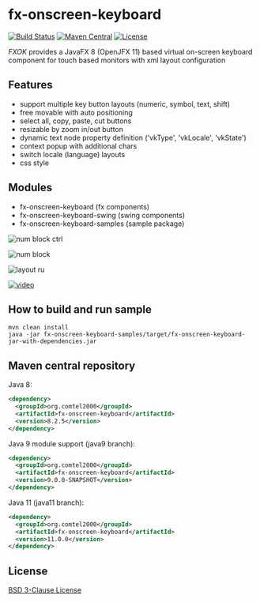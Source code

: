# fx-onscreen-keyboard
[![Build Status](https://travis-ci.org/comtel2000/fx-experience.png?branch=master)](https://travis-ci.org/comtel2000/fx-experience)  [![Maven Central](https://maven-badges.herokuapp.com/maven-central/org.comtel2000/fx-parent/badge.svg)](https://maven-badges.herokuapp.com/maven-central/org.comtel2000/fx-parent)  [![License](https://img.shields.io/badge/license-BSD--3--Clause-blue.svg)](http://opensource.org/licenses/BSD-3-Clause)

*FXOK* provides a JavaFX 8 (OpenJFX 11) based virtual on-screen keyboard component for touch based monitors with xml layout configuration

## Features
* support multiple key button layouts (numeric, symbol, text, shift)
* free movable with auto positioning
* select all, copy, paste, cut buttons
* resizable by zoom in/out button
* dynamic text node property definition ('vkType', 'vkLocale', 'vkState')
* context popup with additional chars
* switch locale (language) layouts
* css style

## Modules
* fx-onscreen-keyboard (fx components)
* fx-onscreen-keyboard-swing (swing components)
* fx-onscreen-keyboard-samples (sample package)

![num block ctrl](https://github.com/comtel2000/fx-experience/blob/master/doc/num_block.png)

![num block](https://github.com/comtel2000/fx-experience/blob/master/doc/num_block_ctrl.png)

![layout ru](https://github.com/comtel2000/fx-experience/blob/master/doc/layout_ru.png)

[![video](http://img.youtube.com/vi/CD9lS_HZ4fA/0.jpg)](http://youtu.be/CD9lS_HZ4fA)

## How to build and run sample

```shell
mvn clean install
java -jar fx-onscreen-keyboard-samples/target/fx-onscreen-keyboard-jar-with-dependencies.jar
```

## Maven central repository

Java 8:

```xml
<dependency>
  <groupId>org.comtel2000</groupId>
  <artifactId>fx-onscreen-keyboard</artifactId>
  <version>8.2.5</version>
</dependency>
```
Java 9 module support (java9 branch):

```xml
<dependency>
  <groupId>org.comtel2000</groupId>
  <artifactId>fx-onscreen-keyboard</artifactId>
  <version>9.0.0-SNAPSHOT</version>
</dependency>
```
Java 11 (java11 branch):

```xml
<dependency>
  <groupId>org.comtel2000</groupId>
  <artifactId>fx-onscreen-keyboard</artifactId>
  <version>11.0.0</version>
</dependency>
```

## License
[BSD 3-Clause License](http://opensource.org/licenses/BSD-3-Clause)
